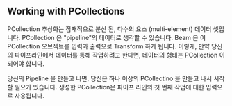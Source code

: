 ## Working with PCollections

PCollection 추상화는 잠재적으로 분산 된, 다수의 요소 (multi-element) 데이터 셋입니다. PCollection 은 "pipeline"의 데이터로 생각할 수 있습니다. Beam 은 이 PCollection 오브젝트를 입력과 출력으로 Transform 하게 됩니다. 이렇게, 만약 당신의 파이프라인에서 데이터를 통해 작업하려고 한다면, 데이터의 형태는 PCollection 이 되어야 합니다.

당신의 Pipeline 을 만들고 나면, 당신은 하나 이상의 PCollectino 을 만들고 나서 시작할 필요가 있습니다. 생성한 PCollection은 파이프 라인의 첫 번째 작업에 대한 입력으로 사용됩니다.
